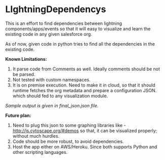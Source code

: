 # LIghtningDependencys

This is an effort to find dependencies between lightning components/apps/events so that it will easy to visualize and learn the existing code in any given salesforce org. 

As of now, given code in python tries to find all the dependencies in the existing code. 

**Known Limitations:**
1. It parse code from Comments as well. Ideally comments should be not be parsed. 
2. Not tested with custom namespaces.
3. It is on premise execution. Need to make it in cloud, so that it should runtime fetches the org metadata and prepare a configuration JSON. which should fed to any visualization module. 


_Sample output is given in final_json.json file._

>>
**Future plan:**
1. Need to plug this json to some graphing libraries like - http://js.cytoscape.org/#demos  so that, it can be visualized properly; without much hurdles.
2. Code should be more robust, to avoid dependencies.
3. Host the app either on AWS/Heroku. Since both supports Python and other scripting languages. 
